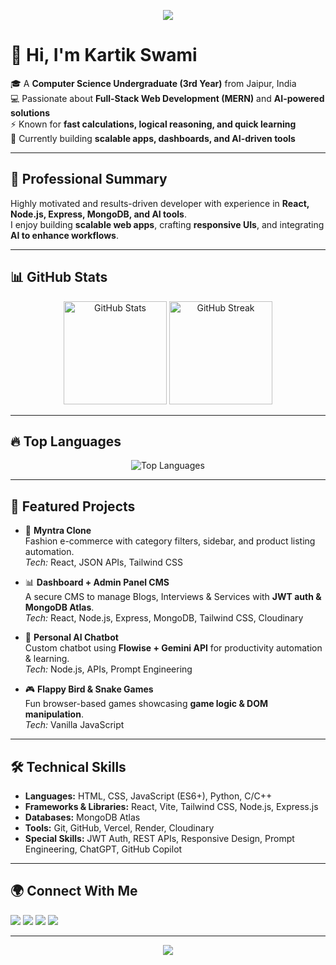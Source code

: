 <!-- Profile Banner -->
<p align="center">
  <img src="https://capsule-render.vercel.app/api?type=waving&color=0:00c6ff,100:0072ff&height=200&section=header&text=Kartik%20Swami%20🚀&fontSize=50&fontAlignY=35&animation=twinkling&fontColor=ffffff" />
</p>

# 👋 Hi, I'm Kartik Swami  

🎓 A **Computer Science Undergraduate (3rd Year)** from Jaipur, India  
💻 Passionate about **Full-Stack Web Development (MERN)** and **AI-powered solutions**  
⚡ Known for **fast calculations, logical reasoning, and quick learning**  
🚀 Currently building **scalable apps, dashboards, and AI-driven tools**  

---

## 🌟 Professional Summary
Highly motivated and results-driven developer with experience in **React, Node.js, Express, MongoDB, and AI tools**.  
I enjoy building **scalable web apps**, crafting **responsive UIs**, and integrating **AI to enhance workflows**.  

---

## 📊 GitHub Stats  
<p align="center">
  <img src="https://github-readme-stats.vercel.app/api?username=NotYourBr0&show_icons=true&theme=radical" alt="GitHub Stats" height="165"/>
  <img src="https://github-readme-streak-stats.herokuapp.com/?user=NotYourBr0&theme=radical" alt="GitHub Streak" height="165"/>
</p>

---

## 🔥 Top Languages  
<p align="center">
  <img src="https://github-readme-stats.vercel.app/api/top-langs/?username=NotYourBr0&layout=compact&theme=radical" alt="Top Languages" />
</p>

---

## 🚀 Featured Projects
- 🛒 **Myntra Clone**  
  Fashion e-commerce with category filters, sidebar, and product listing automation.  
  *Tech:* React, JSON APIs, Tailwind CSS  

- 📊 **Dashboard + Admin Panel CMS**  
  A secure CMS to manage Blogs, Interviews & Services with **JWT auth & MongoDB Atlas**.  
  *Tech:* React, Node.js, Express, MongoDB, Tailwind CSS, Cloudinary  

- 🤖 **Personal AI Chatbot**  
  Custom chatbot using **Flowise + Gemini API** for productivity automation & learning.  
  *Tech:* Node.js, APIs, Prompt Engineering  

- 🎮 **Flappy Bird & Snake Games**  
  Fun browser-based games showcasing **game logic & DOM manipulation**.  
  *Tech:* Vanilla JavaScript  

---

## 🛠️ Technical Skills
- **Languages:** HTML, CSS, JavaScript (ES6+), Python, C/C++  
- **Frameworks & Libraries:** React, Vite, Tailwind CSS, Node.js, Express.js  
- **Databases:** MongoDB Atlas  
- **Tools:** Git, GitHub, Vercel, Render, Cloudinary  
- **Special Skills:** JWT Auth, REST APIs, Responsive Design, Prompt Engineering, ChatGPT, GitHub Copilot  

---

## 🌍 Connect With Me  
<p align="left">
  <a href="mailto:ks806425@gmail.com"><img src="https://img.shields.io/badge/Gmail-D14836?logo=gmail&logoColor=white" /></a>
  <a href="https://github.com/NotYourBr0"><img src="https://img.shields.io/badge/GitHub-100000?logo=github&logoColor=white" /></a>
  <a href="https://www.linkedin.com/in/kartik--swami"><img src="https://img.shields.io/badge/LinkedIn-blue?logo=linkedin&logoColor=white" /></a>
  <a href="https://my-portfolio-khaki-rho-93.vercel.app"><img src="https://img.shields.io/badge/Portfolio-000?logo=vercel&logoColor=white" /></a>
</p>

---

<!-- Footer Banner -->
<p align="center">
  <img src="https://capsule-render.vercel.app/api?type=waving&color=0:0072ff,100:00c6ff&height=120&section=footer"/>
</p>
